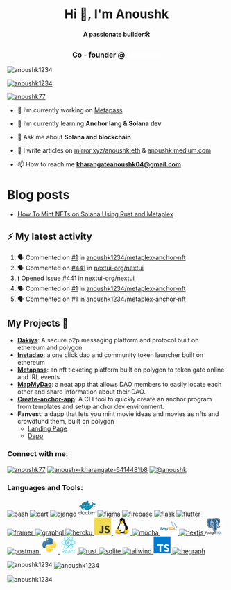 <h1 align="center">Hi 👋, I'm Anoushk</h1>
<h4 align="center">A passionate builder🛠</h4>

<h3 align="center">Co - founder @ <span style="color:white">Metapass</span></h3>

<p align="left"> <img src="https://komarev.com/ghpvc/?username=anoushk1234&label=Profile%20views&color=0e75b6&style=flat" alt="anoushk1234" /> </p>

<p align="left"> <a href="https://github.com/ryo-ma/github-profile-trophy"><img src="https://github-profile-trophy.vercel.app/?username=anoushk1234" alt="anoushk1234" /></a> </p>

<p align="left"> <a href="https://twitter.com/anoushk77" target="blank"><img src="https://img.shields.io/twitter/follow/anoushk77?logo=twitter&style=for-the-badge" alt="anoushk77" /></a> </p>

- 🔭 I’m currently working on [Metapass](https://metapasshq.xyz)

- 🌱 I’m currently learning **Anchor lang & Solana dev**

- 💬 Ask me about **Solana and blockchain**

- 📝 I write articles on [mirror.xyz/anoushk.eth](https://mirror.xyz/anoushk.eth) & [anoushk.medium.com](https://anoushk.medium.com)

- 📫 How to reach me **kharangateanoushk04@gmail.com**

# Blog posts
<!-- BLOG-POST-LIST:START -->
- [How To Mint NFTs on Solana Using Rust and Metaplex](https://betterprogramming.pub/how-to-mint-nfts-on-solana-using-rust-and-metaplex-f66bac717cb8?source=rss-10fdf2dc0158------2)
<!-- BLOG-POST-LIST:END -->

## ⚡ My latest activity
<!--START_SECTION:activity-->
1. 🗣 Commented on [#1](https://github.com/anoushk1234/metaplex-anchor-nft/issues/1) in [anoushk1234/metaplex-anchor-nft](https://github.com/anoushk1234/metaplex-anchor-nft)
2. 🗣 Commented on [#441](https://github.com/nextui-org/nextui/issues/441) in [nextui-org/nextui](https://github.com/nextui-org/nextui)
3. ❗️ Opened issue [#441](https://github.com/nextui-org/nextui/issues/441) in [nextui-org/nextui](https://github.com/nextui-org/nextui)
4. 🗣 Commented on [#1](https://github.com/anoushk1234/metaplex-anchor-nft/issues/1) in [anoushk1234/metaplex-anchor-nft](https://github.com/anoushk1234/metaplex-anchor-nft)
5. 🗣 Commented on [#1](https://github.com/anoushk1234/metaplex-anchor-nft/issues/1) in [anoushk1234/metaplex-anchor-nft](https://github.com/anoushk1234/metaplex-anchor-nft)
<!--END_SECTION:activity-->

## My Projects  📁

- [**Dakiya**](https://dakiya.xyz): A secure p2p messaging platform and protocol built on ethereum and polygon
- [**Instadao**](https://instadao.org): a one click dao and community token launcher built on ethereum
- [**Metapass**](https://metapasshq.xyz): an nft ticketing platform built on polygon to token gate online and IRL events
- [**MapMyDao**](https://mapmydao.vercel.app/): a neat app that allows DAO members to easily locate each other and share information about their DAO.
- [**Create-anchor-app**](https://github.com/create-anchor-app/cli): A CLI tool to quickly create an anchor program from templates and setup anchor dev environment.
- **Fanvest**: a dapp that lets you mint movie ideas and movies as nfts and crowdfund them, built on polygon
  - [Landing Page](https://fanvest.in)
  - [Dapp](https://apha.fanvest.in)

<h3 align="left">Connect with me:</h3>
<p align="left">
<a href="https://twitter.com/anoushk77" target="blank"><img align="center" src="https://raw.githubusercontent.com/rahuldkjain/github-profile-readme-generator/master/src/images/icons/Social/twitter.svg" alt="anoushk77" height="30" width="40" /></a>
<a href="https://linkedin.com/in/anoushk-kharangate-6414481b8" target="blank"><img align="center" src="https://raw.githubusercontent.com/rahuldkjain/github-profile-readme-generator/master/src/images/icons/Social/linked-in-alt.svg" alt="anoushk-kharangate-6414481b8" height="30" width="40" /></a>
  <a href="https://medium.com/@anoushk" target="blank"><img align="center" src="https://raw.githubusercontent.com/rahuldkjain/github-profile-readme-generator/master/src/images/icons/Social/medium.svg" alt="@anoushk" height="30" width="40" /></a>
</p>

<h3 align="left">Languages and Tools:</h3>
<p align="left"> <a href="https://www.gnu.org/software/bash/" target="_blank" rel="noreferrer"> <img src="https://upload.wikimedia.org/wikipedia/commons/thumb/4/4b/Bash_Logo_Colored.svg/1200px-Bash_Logo_Colored.svg.png" alt="bash" width="40" height="40"/> </a> <a href="https://dart.dev" target="_blank" rel="noreferrer"> <img src="https://www.vectorlogo.zone/logos/dartlang/dartlang-icon.svg" alt="dart" width="40" height="40"/> </a> <a href="https://www.djangoproject.com/" target="_blank" rel="noreferrer"> <img src="https://www.djangoproject.com/m/img/logos/django-logo-negative.png" alt="django" width="80" height="40"/> </a> <a href="https://www.docker.com/" target="_blank" rel="noreferrer"> <img src="https://raw.githubusercontent.com/devicons/devicon/master/icons/docker/docker-original-wordmark.svg" alt="docker" width="40" height="40"/> </a> <a href="https://www.figma.com/" target="_blank" rel="noreferrer"> <img src="https://www.vectorlogo.zone/logos/figma/figma-icon.svg" alt="figma" width="40" height="40"/> </a> <a href="https://firebase.google.com/" target="_blank" rel="noreferrer"> <img src="https://www.vectorlogo.zone/logos/firebase/firebase-icon.svg" alt="firebase" width="40" height="40"/> </a> <a href="https://flask.palletsprojects.com/" target="_blank" rel="noreferrer"> <img src="https://cms-assets.tutsplus.com/uploads/users/30/posts/16037/preview_image/flask.png" alt="flask" width="40" height="40"/> </a> <a href="https://flutter.dev" target="_blank" rel="noreferrer"> <img src="https://www.vectorlogo.zone/logos/flutterio/flutterio-icon.svg" alt="flutter" width="40" height="40"/> </a> <a href="https://www.framer.com/" target="_blank" rel="noreferrer"> <img src="https://www.vectorlogo.zone/logos/framer/framer-icon.svg" alt="framer" width="40" height="40"/> </a> <a href="https://graphql.org" target="_blank" rel="noreferrer"> <img src="https://www.vectorlogo.zone/logos/graphql/graphql-icon.svg" alt="graphql" width="40" height="40"/> </a> <a href="https://heroku.com" target="_blank" rel="noreferrer"> <img src="https://www.vectorlogo.zone/logos/heroku/heroku-icon.svg" alt="heroku" width="40" height="40"/> </a> <a href="https://developer.mozilla.org/en-US/docs/Web/JavaScript" target="_blank" rel="noreferrer"> <img src="https://raw.githubusercontent.com/devicons/devicon/master/icons/javascript/javascript-original.svg" alt="javascript" width="40" height="40"/> </a> <a href="https://www.linux.org/" target="_blank" rel="noreferrer"> <img src="https://raw.githubusercontent.com/devicons/devicon/master/icons/linux/linux-original.svg" alt="linux" width="40" height="40"/> </a> <a href="https://mochajs.org" target="_blank" rel="noreferrer"> <img src="https://www.vectorlogo.zone/logos/mochajs/mochajs-icon.svg" alt="mocha" width="40" height="40"/> </a> <a href="https://www.mysql.com/" target="_blank" rel="noreferrer"> <img src="https://raw.githubusercontent.com/devicons/devicon/master/icons/mysql/mysql-original-wordmark.svg" alt="mysql" width="40" height="40"/> </a> <a href="https://nextjs.org/" target="_blank" rel="noreferrer"> <img src="https://encrypted-tbn0.gstatic.com/images?q=tbn:ANd9GcQTuO317NCjps00ZoBqzDFamnFVwm_m5aroVw&usqp=CAU" alt="nextjs" width="40" height="40"/> </a> <a href="https://www.postgresql.org" target="_blank" rel="noreferrer"> <img src="https://raw.githubusercontent.com/devicons/devicon/master/icons/postgresql/postgresql-original-wordmark.svg" alt="postgresql" width="40" height="40"/> </a> <a href="https://postman.com" target="_blank" rel="noreferrer"> <img src="https://www.vectorlogo.zone/logos/getpostman/getpostman-icon.svg" alt="postman" width="40" height="40"/> </a> <a href="https://www.python.org" target="_blank" rel="noreferrer"> <img src="https://raw.githubusercontent.com/devicons/devicon/master/icons/python/python-original.svg" alt="python" width="40" height="40"/> </a> <a href="https://reactjs.org/" target="_blank" rel="noreferrer"> <img src="https://raw.githubusercontent.com/devicons/devicon/master/icons/react/react-original-wordmark.svg" alt="react" width="40" height="40"/> </a> <a href="https://www.rust-lang.org" target="_blank" rel="noreferrer"> <img src="https://encrypted-tbn0.gstatic.com/images?q=tbn:ANd9GcRpgvOBKj_7oMY-pm3o3m2vhHVA4EWPCZ6K1_ZrVANUuKuvYGdcGCMW73nRLS1lL1yKCEY&usqp=CAU" alt="rust" width="40" height="40"/> </a> <a href="https://www.sqlite.org/" target="_blank" rel="noreferrer"> <img src="https://www.vectorlogo.zone/logos/sqlite/sqlite-icon.svg" alt="sqlite" width="40" height="40"/> </a> <a href="https://tailwindcss.com/" target="_blank" rel="noreferrer"> <img src="https://www.vectorlogo.zone/logos/tailwindcss/tailwindcss-icon.svg" alt="tailwind" width="40" height="40"/> </a> <a href="https://www.typescriptlang.org/" target="_blank" rel="noreferrer"> <img src="https://raw.githubusercontent.com/devicons/devicon/master/icons/typescript/typescript-original.svg" alt="typescript" width="40" height="40"/> </a> <a href="https://thegraph.com/en/" target="_blank" rel="noreferrer"> <img src="https://avatars.githubusercontent.com/u/38020273?s=280&v=4" alt="thegraph" width="60" height="60"/> </a> </p>

<p><img align="left" src="https://github-readme-stats.vercel.app/api/top-langs?username=anoushk1234&show_icons=true&locale=en&layout=compact" alt="anoushk1234" /></p>

<p>&nbsp;<img align="center" src="https://github-readme-stats.vercel.app/api?username=anoushk1234&show_icons=true&locale=en" alt="anoushk1234" /></p>

<p><img align="center" src="https://github-readme-streak-stats.herokuapp.com/?user=anoushk1234&" alt="anoushk1234" /></p>

